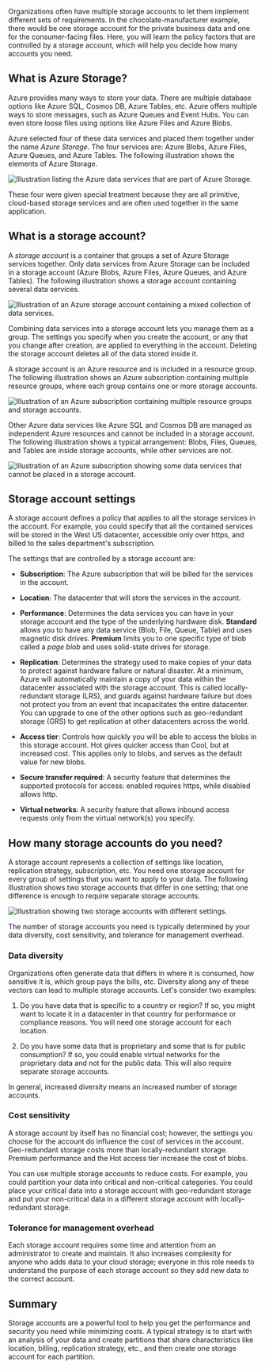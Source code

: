 Organizations often have multiple storage accounts to let them implement different sets of requirements. In the chocolate-manufacturer example, there would be one storage account for the private business data and one for the consumer-facing files. Here, you will learn the policy factors that are controlled by a storage account, which will help you decide how many accounts you need.

## What is Azure Storage?

Azure provides many ways to store your data. There are multiple database options like Azure SQL, Cosmos DB, Azure Tables, etc. Azure offers multiple ways to store messages, such as Azure Queues and Event Hubs. You can even store loose files using options like Azure Files and Azure Blobs.

Azure selected four of these data services and placed them together under the name _Azure Storage_. The four services are: Azure Blobs, Azure Files, Azure Queues, and Azure Tables. The following illustration shows the elements of Azure Storage.

![Illustration listing the Azure data services that are part of Azure Storage.](../media-drafts/2-azure-storage.png)

These four were given special treatment because they are all primitive, cloud-based storage services and are often used together in the same application.

## What is a storage account?

A _storage account_ is a container that groups a set of Azure Storage services together. Only data services from Azure Storage can be included in a storage account (Azure Blobs, Azure Files, Azure Queues, and Azure Tables). The following illustration shows a storage account containing several data services.

![Illustration of an Azure storage account containing a mixed collection of data services.](../media-drafts/2-what-is-a-storage-account.png)

Combining data services into a storage account lets you manage them as a group. The settings you specify when you create the account, or any that you change after creation, are applied to everything in the account. Deleting the storage account deletes all of the data stored inside it.

A storage account is an Azure resource and is included in a resource group. The following illustration shows an Azure subscription containing multiple resource groups, where each group contains one or more storage accounts.

![Illustration of an Azure subscription containing multiple resource groups and storage accounts.](../media-drafts/2-resource-groups-and-storage-accounts.png)

Other Azure data services like Azure SQL and Cosmos DB are managed as independent Azure resources and cannot be included in a storage account. The following illustration shows a typical arrangement: Blobs, Files, Queues, and Tables are inside storage accounts, while other services are not.

![Illustration of an Azure subscription showing some data services that cannot be placed in a storage account.](../media-drafts/2-typical-subscription-organization.png)

## Storage account settings

A storage account defines a policy that applies to all the storage services in the account. For example, you could specify that all the contained services will be stored in the West US datacenter, accessible only over https, and billed to the sales department's subscription.

The settings that are controlled by a storage account are:

- **Subscription**: The Azure subscription that will be billed for the services in the account.

- **Location**: The datacenter that will store the services in the account.

- **Performance**: Determines the data services you can have in your storage account and the type of the underlying hardware disk. **Standard** allows you to have any data service (Blob, File, Queue, Table) and uses magnetic disk drives. **Premium** limits you to one specific type of blob called a _page blob_ and uses solid-state drives for storage.

- **Replication**: Determines the strategy used to make copies of your data to protect against hardware failure or natural disaster. At a minimum, Azure will automatically maintain a copy of your data within the datacenter associated with the storage account. This is called locally-redundant storage (LRS), and guards against hardware failure but does not protect you from an event that incapacitates the entire datacenter. You can upgrade to one of the other options such as geo-redundant storage (GRS) to get replication at other datacenters across the world.

- **Access tier**: Controls how quickly you will be able to access the blobs in this storage account. Hot gives quicker access than Cool, but at increased cost. This applies only to blobs, and serves as the default value for new blobs.

- **Secure transfer required**: A security feature that determines the supported protocols for access: enabled requires https, while disabled allows http.

- **Virtual networks**: A security feature that allows inbound access requests only from the virtual network(s) you specify.

## How many storage accounts do you need?

A storage account represents a collection of settings like location, replication strategy, subscription, etc. You need one storage account for every group of settings that you want to apply to your data. The following illustration shows two storage accounts that differ in one setting; that one difference is enough to require separate storage accounts.

![Illustration showing two storage accounts with different settings.](../media-drafts/2-multiple-storage-accounts.png)

The number of storage accounts you need is typically determined by your data diversity, cost sensitivity, and tolerance for management overhead.

### Data diversity

Organizations often generate data that differs in where it is consumed, how sensitive it is, which group pays the bills, etc. Diversity along any of these vectors can lead to multiple storage accounts. Let's consider two examples:

1. Do you have data that is specific to a country or region? If so, you might want to locate it in a datacenter in that country for performance or compliance reasons. You will need one storage account for each location.

1. Do you have some data that is proprietary and some that is for public consumption? If so, you could enable virtual networks for the proprietary data and not for the public data. This will also require separate storage accounts.

In general, increased diversity means an increased number of storage accounts.

### Cost sensitivity

A storage account by itself has no financial cost; however, the settings you choose for the account do influence the cost of services in the account. Geo-redundant storage costs more than locally-redundant storage. Premium performance and the Hot access tier increase the cost of blobs.

You can use multiple storage accounts to reduce costs. For example, you could partition your data into critical and non-critical categories. You could place your critical data into a storage account with geo-redundant storage and put your non-critical data in a different storage account with locally-redundant storage.

### Tolerance for management overhead

Each storage account requires some time and attention from an administrator to create and maintain. It also increases complexity for anyone who adds data to your cloud storage; everyone in this role needs to understand the purpose of each storage account so they add new data to the correct account.

## Summary

Storage accounts are a powerful tool to help you get the performance and security you need while minimizing costs. A typical strategy is to start with an analysis of your data and create partitions that share characteristics like location, billing, replication strategy, etc., and then create one storage account for each partition.
